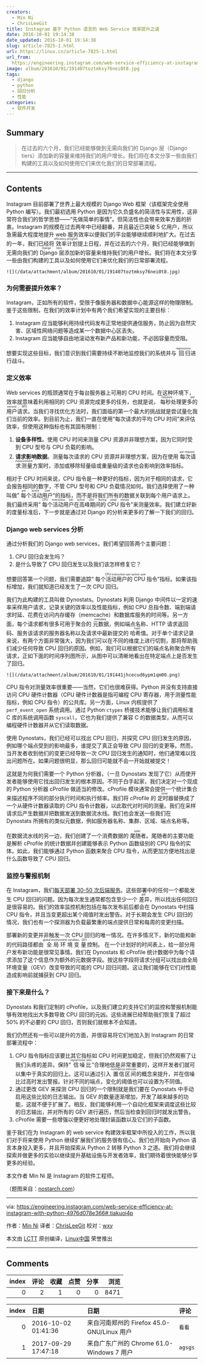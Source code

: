 ```yaml
---
creators:
  - Min Ni
  - ChrisLeeGit
title: Instagram 基于 Python 语言的 Web Service 效率提升之道
date: 2016-10-01 19:14:38
date_updated: 2016-10-01 19:14:38
slug: article-7825-1.html
url: https://linux.cn/article-7825-1.html
url_from: 
  https://engineering.instagram.com/web-service-efficiency-at-instagram-with-python-4976d078e366#.tiakuoi4p
image: album/201610/01/191407toztmksy76nei0t8.jpg
tags:
  - django
  - python
  - 回归分析
  - 性能
categories:
  - 软件开发
---
```


## Summary

> 在过去的六个月，我们已经能够做到无需向我们的 Django 层（Django tiers）添加新的容量来维持我们的用户增长。我们将在本文分享一些由我们构建的工具以及如何使用它们来优化我们的日常部署流程。

***

<!-- more -->

## Contents

Instagram 目前部署了世界上最大规模的 Django Web 框架（该框架完全使用 Python 编写）。我们最初选用 Python 是因为它久负盛名的简洁性与实用性，这非常符合我们的哲学思想——“先做简单的事情”。但简洁性也会带来效率方面的折衷。Instagram 的规模在过去两年中已经翻番，并且最近已突破 5 亿用户，所以急需最大程度地提升 web 服务效率以便我们的平台能够继续顺利地扩大。在过去的一年，我们已经将<ruby> 效率计划 <rp>  （ </rp> <rt>  efficiency program </rt> <rp>  ） </rp></ruby>提上日程，并在过去的六个月，我们已经能够做到无需向我们的 <ruby> Django 层 <rp>  （ </rp> <rt>  Django tiers </rt> <rp>  ） </rp></ruby>添加新的容量来维持我们的用户增长。我们将在本文分享一些由我们构建的工具以及如何使用它们来优化我们的日常部署流程。

`![](/data/attachment/album/201610/01/191407toztmksy76nei0t8.jpg)`

### 为何需要提升效率？

Instagram，正如所有的软件，受限于像服务器和数据中心能源这样的物理限制。鉴于这些限制，在我们的效率计划中有两个我们希望实现的主要目标：

1. Instagram 应当能够利用持续代码发布正常地提供通信服务，防止因为自然灾害、区域性网络问题等造成某一个数据中心区丢失。
2. Instagram 应当能够自由地滚动发布新产品和新功能，不必因容量而受阻。

想要实现这些目标，我们意识到我们需要持续不断地监控我们的系统并与<ruby> 回归 <rp>  （ </rp> <rt>  regressions </rt> <rp>  ） </rp></ruby>进行战斗。

### 定义效率

Web services 的瓶颈通常在于每台服务器上可用的 CPU 时间。在这种环境下，效率就意味着利用相同的 CPU 资源完成更多的任务，也就是说，<ruby> 每秒处理更多的用户请求 <rp>  （ </rp> <rt>  requests per second，RPS </rt> <rp>  ） </rp></ruby>。当我们寻找优化方法时，我们面临的第一个最大的挑战就是尝试量化我们当前的效率。到目前为止，我们一直在使用“每次请求的平均 CPU 时间”来评估效率，但使用这种指标也有其固有限制：

1. **设备多样性**。使用 CPU 时间来测量 CPU 资源并非理想方案，因为它同时受到 CPU 型号与 CPU 负载的影响。
2. **请求影响数据**。测量每次请求的 CPU 资源并非理想方案，因为在使用<ruby> 每次请求测量 <rp>  （ </rp> <rt>  per-request measurement </rt> <rp>  ） </rp></ruby>方案时，添加或移除轻量级或重量级的请求也会影响到效率指标。

相对于 CPU 时间来说，CPU 指令是一种更好的指标，因为对于相同的请求，它会报告相同的数字，不管 CPU 型号和 CPU 负载情况如何。我们选择使用了一种叫做”<ruby> 每个活动用户 <rp>  （ </rp> <rt>  per active user </rt> <rp>  ） </rp></ruby>“的指标，而不是将我们所有的数据关联到每个用户请求上。我们最终采用“<ruby> 每个活动用户在高峰期间的 CPU 指令 <rp>  （ </rp> <rt>  CPU instruction per active user during peak minute </rt> <rp>  ） </rp></ruby>”来测量效率。我们建立好新的度量标准后，下一步就是通过对 Django 的分析来更多的了解一下我们的回归。

### Django web services 分析

通过分析我们的 Django web services，我们希望回答两个主要问题：

1. CPU 回归会发生吗？
2. 是什么导致了 CPU 回归发生以及我们该怎样修复它？

想要回答第一个问题，我们需要追踪“<ruby> 每个活动用户的 CPU 指令 <rp>  （ </rp> <rt>  CPU-instruction-per-active-user </rt> <rp>  ） </rp></ruby>”指标。如果该指标增加，我们就知道已经发生了一次 CPU 回归。

我们为此构建的工具叫做 Dynostats。Dynostats 利用 Django 中间件以一定的速率采样用户请求，记录关键的效率以及性能指标，例如 CPU 总指令数、端到端请求时延、花费在访问内存缓存（memcache）和数据库服务的时间等。另一方面，每个请求都有很多可用于聚合的<ruby> 元数据 <rp>  （ </rp> <rt>  metadata </rt> <rp>  ） </rp></ruby>，例如端点名称、HTTP 请求返回码、服务该请求的服务器名称以及请求中最新提交的<ruby> 哈希值 <rp>  （ </rp> <rt>  hash </rt> <rp>  ） </rp></ruby>。对于单个请求记录来说，有两个方面非常强大，因为我们可以在不同的维度上进行切割，那将帮助我们减少任何导致 CPU 回归的原因。例如，我们可以根据它们的端点名称聚合所有请求，正如下面的时间序列图所示，从图中可以清晰地看出在特定端点上是否发生了回归。

`![](/data/attachment/album/201610/01/191441jhcecud6ypm1qm00.png)`

CPU 指令对测量效率很重要——当然，它们也很难获得。Python 并没有支持直接访问 CPU 硬件计数器（CPU 硬件计数器是指可编程 CPU 寄存器，用于测量性能指标，例如 CPU 指令）的公共库。另一方面，Linux 内核提供了 `perf_event_open` 系统调用。通过 Python `ctypes` 桥接技术能够让我们调用标准 C 库的系统调用函数 `syscall`，它也为我们提供了兼容 C 的数据类型，从而可以编程硬件计数器并从它们读取数据。

使用 Dynostats，我们已经可以找出 CPU 回归，并探究 CPU 回归发生的原因，例如哪个端点受到的影响最多，谁提交了真正会导致 CPU 回归的变更等。然而，当开发者收到他们的变更已经导致一次 CPU 回归发生的通知时，他们通常难以找出问题所在。如果问题很明显，那么回归可能就不会一开始就被提交！

这就是为何我们需要一个 Python 分析器，（一旦 Dynostats 发现了它）从而使开发者能够使用它找出回归发生的根本原因。不同于白手起家，我们决定对一个现成的 Python 分析器 cProfile 做适当的修改。cProfile 模块通常会提供一个统计集合来描述程序不同的部分执行时间和执行频率。我们将 cProfile 的<ruby> 定时器 <rp>  （ </rp> <rt>  timer </rt> <rp>  ） </rp></ruby>替换成了一个从硬件计数器读取的 CPU 指令计数器，以此取代对时间的测量。我们在采样请求后产生数据并把数据发送到数据流水线。我们也会发送一些我们在 Dynostats 所拥有的类似元数据，例如服务器名称、集群、区域、端点名称等。

在数据流水线的另一边，我们创建了一个消费数据的<ruby> 尾随者 <rp>  （ </rp> <rt>  tailer </rt> <rp>  ） </rp></ruby>。尾随者的主要功能是解析 cProfile 的统计数据并创建能够表示 Python 函数级别的 CPU 指令的实体。如此，我们能够通过 Python 函数来聚合 CPU 指令，从而更加方便地找出是什么函数导致了 CPU 回归。

### 监控与警报机制

在 Instagram，我们[每天部署 30-50 次后端服务](https://engineering.instagram.com/continuous-deployment-at-instagram-1e18548f01d1#.p5adp7kcz)。这些部署中的任何一个都能发生 CPU 回归的问题。因为每次发生通常都包含至少一个<ruby> 差异 <rp>  （ </rp> <rt>  diff </rt> <rp>  ） </rp></ruby>，所以找出任何回归是很容易的。我们的效率监控机制包括在每次发布前后都会在 Dynostats 中扫描 CPU 指令，并且当变更超出某个阈值时发出警告。对于长期会发生 CPU 回归的情况，我们也有一个探测器为负载最繁重的端点提供日常和每周的变更扫描。

部署新的变更并非触发一次 CPU 回归的唯一情况。在许多情况下，新的功能和新的代码路径都由<ruby> 全局环境变量 <rp>  （ </rp> <rt>  global environment variables，GEV </rt> <rp>  ） </rp></ruby>控制。 在一个计划好的时间表上，给一部分用户发布新功能是很常见事情。我们在 Dynostats 和 cProfile 统计数据中为每个请求添加了这个信息作为额外的元数据字段。按这些字段将请求分组可以找出由全局环境变量（GEV）改变导致的可能的 CPU 回归问题。这让我们能够在它们对性能造成影响前就捕获到 CPU 回归。

### 接下来是什么？

Dynostats 和我们定制的 cProfile，以及我们建立的支持它们的监控和警报机制能够有效地找出大多数导致 CPU 回归的元凶。这些进展已经帮助我们恢复了超过 50% 的不必要的 CPU 回归，否则我们就根本不会知道。

我们仍然还有一些可以提升的方面，并很容易将它们地加入到 Instagram 的日常部署流程中：

1. CPU 指令指标应该要比其它指标如 CPU 时间更加稳定，但我们仍然观察了让我们头疼的差异。保持“<ruby> 信噪比 <rp>  （ </rp> <rt>  signal:noise ratio </rt> <rp>  ） </rp></ruby>”合理地低是非常重要的，这样开发者们就可以集中于真实的回归上。这可以通过引入<ruby> 置信区间 <rp>  （ </rp> <rt>  confidence intervals </rt> <rp>  ） </rp></ruby>的概念来提升，并在信噪比过高时发出警报。针对不同的端点，变化的阈值也可以设置为不同值。
2. 通过更改 GEV 来探测 CPU 回归的一个限制就是我们要在 Dynostats 中手动启用这些比较的日志输出。当 GEV 的数量逐渐增加，开发了越来越多的功能，这就不便于扩展了。相反，我们能够利用一个自动化框架来调度这些比较的日志输出，并对所有的 GEV 进行遍历，然后当检查到回归时就发出警告。
3. cProfile 需要一些增强以便更好地处理封装函数以及它们的子函数。

鉴于我们在为 Instagram 的 web service 构建效率框架中所投入的工作，所以我们对于将来使用 Python 继续扩展我们的服务很有信心。我们也开始向 Python 语言本身投入更多，并且开始探索从 Python 2 转移 Python 3 之道。我们将会继续探索并做更多的实验以继续提升基础设施与开发者效率，我们期待着很快能够分享更多的经验。

本文作者 Min Ni 是 Instagram 的软件工程师。

（题图来自：[nostarch.com](https://www.nostarch.com/regression)）

---

via: <https://engineering.instagram.com/web-service-efficiency-at-instagram-with-python-4976d078e366#.tiakuoi4p>

作者：[Min Ni](https://engineering.instagram.com/@InstagramEng?source=post_header_lockup) 译者：[ChrisLeeGit](https://github.com/chrisleegit) 校对：[wxy](https://github.com/wxy)

本文由 [LCTT](https://github.com/LCTT/TranslateProject) 原创编译，[Linux中国](https://linux.cn/) 荣誉推出

***

## Comments


|   index |   评论 |   收藏 |   点赞 |   分享 |   浏览 |
|--------:|-------:|-------:|-------:|-------:|-------:|
|       0 |      2 |      1 |      0 |      0 |   8471 |

|   index | 日期                | 日期                                       | 评论    |
|--------:|:--------------------|:-------------------------------------------|:--------|
|       0 | 2016-10-02 01:41:36 | 来自河南郑州的 Firefox 45.0-GNU/Linux 用户 | `看看`  |
|       1 | 2017-09-29 17:47:18 | 来自广东广州的 Chrome 61.0-Windows 7 用户  | `agsgs` |
